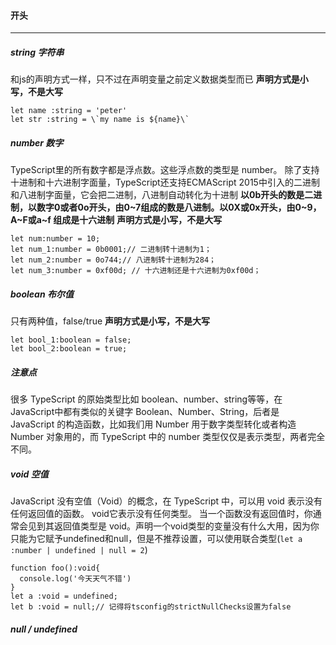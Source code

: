 #### 开头
--------------


##### string 字符串
 和js的声明方式一样，只不过在声明变量之前定义数据类型而已
__声明方式是小写，不是大写__

    let name :string = 'peter'
    let str :string = \`my name is ${name}\`

##### number 数字
TypeScript里的所有数字都是浮点数。这些浮点数的类型是 number。 除了支持十进制和十六进制字面量，TypeScript还支持ECMAScript 2015中引入的二进制和八进制字面量，它会把二进制，八进制自动转化为十进制
__以0b开头的数是二进制，以数字0或者0o开头，由0~7组成的数是八进制。以0X或0x开头，由0~9，A~F或a~f 组成是十六进制__
__声明方式是小写，不是大写__

    let num:number = 10;
    let num_1:number = 0b0001;// 二进制转十进制为1；
    let num_2:number = 0o744;// 八进制转十进制为284；
    let num_3:number = 0xf00d; // 十六进制还是十六进制为0xf00d；
  
##### boolean 布尔值
只有两种值，false/true
__声明方式是小写，不是大写__

    let bool_1:boolean = false;
    let bool_2:boolean = true;

##### 注意点
很多 TypeScript 的原始类型比如 boolean、number、string等等，在JavaScript中都有类似的关键字 Boolean、Number、String，后者是 JavaScript 的构造函数，比如我们用 Number 用于数字类型转化或者构造 Number 对象用的，而 TypeScript 中的 number 类型仅仅是表示类型，两者完全不同。

##### void 空值
JavaScript 没有空值（Void）的概念，在 TypeScript 中，可以用 void 表示没有任何返回值的函数。
void它表示没有任何类型。 当一个函数没有返回值时，你通常会见到其返回值类型是 void。声明一个void类型的变量没有什么大用，因为你只能为它赋予undefined和null，但是不推荐设置，可以使用联合类型(`let a :number | undefined | null = 2`)

    function foo():void{
      console.log('今天天气不错')
    }
    let a :void = undefined;
    let b :void = null;// 记得将tsconfig的strictNullChecks设置为false
##### null / undefined



